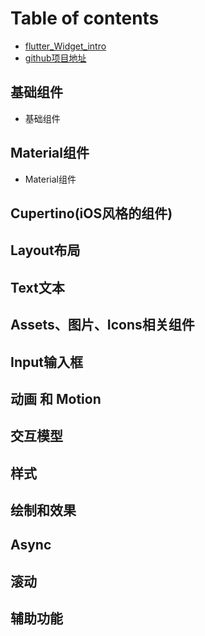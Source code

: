 # Table of contents

* [flutter\_Widget\_intro](README.md)
* [github项目地址](https://github.com/magicwangxuanqi/flutter-widget-intro)

## 基础组件
+ 基础组件

## Material组件
+ Material组件

## Cupertino\(iOS风格的组件\)

## Layout布局

## Text文本

## Assets、图片、Icons相关组件

## Input输入框

## 动画 和 Motion

## 交互模型

## 样式

## 绘制和效果

## Async

## 滚动

## 辅助功能
